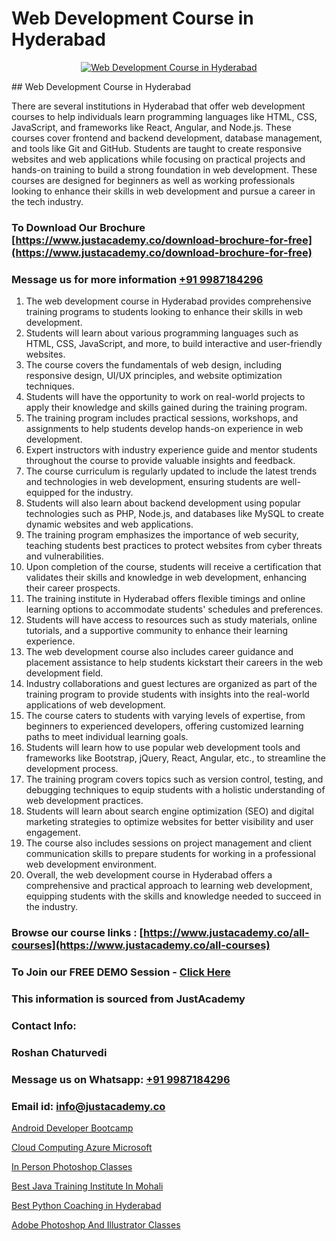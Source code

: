 # Web Development Course in Hyderabad

<p align="center">
  <a href="https://justacademy.co/program-detail/full-stack-web-development">
    <img src="https://justacademy.co/storage2/program_images/1704700371.webp" alt="Web Development Course in Hyderabad">
  </a>
</p>
## Web Development Course in Hyderabad

There are several institutions in Hyderabad that offer web development courses to help individuals learn programming languages like HTML, CSS, JavaScript, and frameworks like React, Angular, and Node.js. These courses cover frontend and backend development, database management, and tools like Git and GitHub. Students are taught to create responsive websites and web applications while focusing on practical projects and hands-on training to build a strong foundation in web development. These courses are designed for beginners as well as working professionals looking to enhance their skills in web development and pursue a career in the tech industry.
### To Download Our Brochure [https://www.justacademy.co/download-brochure-for-free](https://www.justacademy.co/download-brochure-for-free)
### Message us for more information [+91 9987184296](https://api.whatsapp.com/send?phone=919987184296)
1) The web development course in Hyderabad provides comprehensive training programs to students looking to enhance their skills in web development.
2) Students will learn about various programming languages such as HTML, CSS, JavaScript, and more, to build interactive and user-friendly websites.
3) The course covers the fundamentals of web design, including responsive design, UI/UX principles, and website optimization techniques.
4) Students will have the opportunity to work on real-world projects to apply their knowledge and skills gained during the training program.
5) The training program includes practical sessions, workshops, and assignments to help students develop hands-on experience in web development.
6) Expert instructors with industry experience guide and mentor students throughout the course to provide valuable insights and feedback.
7) The course curriculum is regularly updated to include the latest trends and technologies in web development, ensuring students are well-equipped for the industry.
8) Students will also learn about backend development using popular technologies such as PHP, Node.js, and databases like MySQL to create dynamic websites and web applications.
9) The training program emphasizes the importance of web security, teaching students best practices to protect websites from cyber threats and vulnerabilities.
10) Upon completion of the course, students will receive a certification that validates their skills and knowledge in web development, enhancing their career prospects.
11) The training institute in Hyderabad offers flexible timings and online learning options to accommodate students' schedules and preferences.
12) Students will have access to resources such as study materials, online tutorials, and a supportive community to enhance their learning experience.
13) The web development course also includes career guidance and placement assistance to help students kickstart their careers in the web development field.
14) Industry collaborations and guest lectures are organized as part of the training program to provide students with insights into the real-world applications of web development.
15) The course caters to students with varying levels of expertise, from beginners to experienced developers, offering customized learning paths to meet individual learning goals.
16) Students will learn how to use popular web development tools and frameworks like Bootstrap, jQuery, React, Angular, etc., to streamline the development process.
17) The training program covers topics such as version control, testing, and debugging techniques to equip students with a holistic understanding of web development practices.
18) Students will learn about search engine optimization (SEO) and digital marketing strategies to optimize websites for better visibility and user engagement.
19) The course also includes sessions on project management and client communication skills to prepare students for working in a professional web development environment.
20) Overall, the web development course in Hyderabad offers a comprehensive and practical approach to learning web development, equipping students with the skills and knowledge needed to succeed in the industry.

### Browse our course links : [https://www.justacademy.co/all-courses](https://www.justacademy.co/all-courses) 
### To Join our FREE DEMO Session - [Click Here](https://www.justacademy.co/register-for-course-demo)


### This information is sourced from JustAcademy
### Contact Info:
### Roshan Chaturvedi
### Message us on Whatsapp: [+91 9987184296](https://api.whatsapp.com/send?phone=919987184296)
### Email id: [info@justacademy.co](mailto:info@justacademy.co)
                
[Android Developer Bootcamp](https://www.linkedin.com/pulse/android-developer-bootcamp-justacademy-cupertino-8qrqf/)

[Cloud Computing Azure Microsoft](https://www.linkedin.com/pulse/cloud-computing-azure-microsoft-justacademy-hyderabad-62b1c?trackingId=YgnN4MWF8fkPtW42tJnmQg%3D%3D&lipi=urn%3Ali%3Apage%3Ad_flagship3_company_admin%3B21p%2FmdWOSTyqjrKANsKvxw%3D%3D)

[In Person Photoshop Classes](https://medium.com/@justacademytraining/in-person-photoshop-classes-f00cd0a3b5ca)

[Best Java Training Institute In Mohali](https://medium.com/@mistersumit961/best-java-training-institute-in-mohali-4fb4918aed0f)

[Best Python Coaching in Hyderabad](https://justacademyin.github.io/justacademy/best-python-coaching-in-hyderabad)

[Adobe Photoshop And Illustrator Classes](https://justacademyin.github.io/justacademy/adobe-photoshop-and-illustrator-classes)

